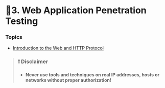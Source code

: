 # 📒3. Web Application Penetration Testing

### Topics

* [Introduction to the Web and HTTP Protocol](1-webapp-http.md)

> ### ❗ Disclaimer
>
> * **Never use tools and techniques on real IP addresses, hosts or networks without proper authorization!**
